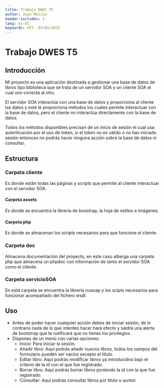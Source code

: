 ```yaml
---
title: Trabajo DWES T5
author: Juan Molina
header-includes: |
lang: es-ES
keywords: UT5. 03/03/2022
---
```

# Trabajo DWES T5

## Introducción
Mi proyecto es una aplicación destinada a gestionar una base de datos de libros tipo biblioteca que se trata de un servidor SOA y un cliente SOA el cual uno conecta al otro.

El servidor SOA interactúa con una base de datos y proporciona al cliente los datos y este le proporciona métodos los cuales permite interactuar con la base de datos, pero el cliente no interactúa directamente con la base de datos.

Todos los métodos disponibles precisan de un inicio de sesión el cual usa autenticación por el uso de token, si el token no es válido o no has iniciado sesión entonces no podrás hacer ninguna acción sobre la base de datos ni consultar.

## Estructura

### Carpata cliente
Es donde están todas las páginas y scripts que permite al cliente interactuar
con el servidor SOA. 
#### Carpeta assets
Es donde se encuentra la librería de boostrap, la hoja de estilos e imágenes.

#### Carpeta php
Es donde se almacenan los scripts necesarios para que funcione el cliente.

### Carpeta doc
Almacena documentación del proyecto, en este caso alberga una carpeta php
que almacena un phpdoc con información de tanto el servidor SOA como el cliente.

### Carpeta servicioSOA
En está carpeta se encuentra la librería nusoap y los scipts necesarios para funcionar acompañado del fichero wsdl. 

## Uso
- Antes de poder hacer cualquier acción debes de iniciar sesión, de lo contrario nada de lo que intentes hacer hará efecto y saldrá una alerta de bootstrap que te notificará que no tienes los privilegios.
- Dispones de un menú con varias opciones:
  - Inicio: Para iniciar la sesión.
  - Añadir libro: Aquí podrás añadir nuevos libros, todos los campos del formulario pueden ser vacíos excepto el título.
  - Editar libro: Aquí podrás modificar libros ya introducidos bajo el criterio de la id con el que fue registrado.
  - Borrar libro: Aquí podrás borrar libros poniendo la id con la que fue registrado.
  - Consultar: Aquí podrás consultar libros por título o auntor.